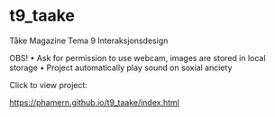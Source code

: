 # t9_taake
Tåke Magazine Tema 9 Interaksjonsdesign

OBS! 
• Ask for permission to use webcam, images are stored in local storage
• Project automatically play sound on soxial anciety

Click to view project: 

https://phamern.github.io/t9_taake/index.html
